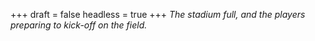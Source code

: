 
+++
draft = false
headless = true
+++
_The stadium full, and the players preparing to kick-off on the field._
